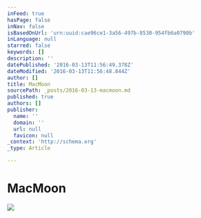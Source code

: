 ```yaml
---
inFeed: true
hasPage: false
inNav: false
isBasedOnUrl: 'urn:uuid:cae96ce1-3a56-497b-8530-954fb6a0790b'
inLanguage: null
starred: false
keywords: []
description: ''
datePublished: '2016-03-13T11:56:49.378Z'
dateModified: '2016-03-13T11:56:48.844Z'
author: []
title: MacMoon
sourcePath: _posts/2016-03-13-macmoon.md
published: true
authors: []
publisher:
  name: ''
  domain: ''
  url: null
  favicon: null
_context: 'http://schema.org'
_type: Article

---
```

# MacMoon
![](https://the-grid-user-content.s3-us-west-2.amazonaws.com/b335380e-7297-4c5f-9505-590d0dbdfefd.png)
